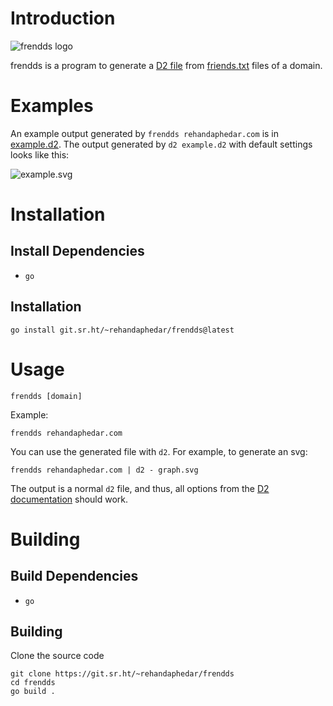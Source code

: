 # Introduction

![frendds logo](https://git.sr.ht/~rehandaphedar/frendds/blob/main/favicon.png)

frendds is a program to generate a [D2 file](https://d2lang.com) from [friends.txt](https://sr.ht/~rehandaphedar/friends.txt) files of a domain.

# Examples

An example output generated by `frendds rehandaphedar.com` is in [example.d2](https://git.sr.ht/~rehandaphedar/frendds/tree/main/item/example.d2). The output generated by `d2 example.d2` with default settings looks like this:

![example.svg](https://git.sr.ht/~rehandaphedar/frendds/tree/main/item/example.svg)

# Installation

## Install Dependencies

- `go`

## Installation

```shell
go install git.sr.ht/~rehandaphedar/frendds@latest
```

# Usage

```shell
frendds [domain]
```

Example:

```shell
frendds rehandaphedar.com
```

You can use the generated file with `d2`. For example, to generate an svg:

```shell
frendds rehandaphedar.com | d2 - graph.svg
```

The output is a normal `d2` file, and thus, all options from the [D2 documentation](https://d2lang.com) should work.

# Building

## Build Dependencies

- `go`

## Building

Clone the source code

```shell
git clone https://git.sr.ht/~rehandaphedar/frendds
cd frendds
go build .
```
